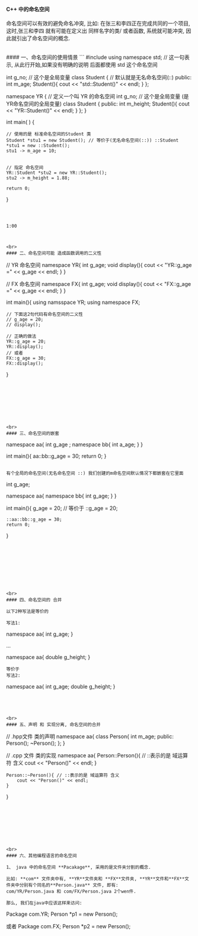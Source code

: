 #### C++ 中的命名空间

命名空间可以有效的避免命名冲突, 比如: 在张三和李四正在完成共同的一个项目, 这时,张三和李四 就有可能在定义出 同样名字的类/ 或者函数, 系统就可能冲突, 因此就引出了命名空间的概念.




<br>
#### 一、命名空间的使用情景
```
#include <iostream>
using namespace std; // 这一句表示, 从此行开始,如果没有明确的说明 后面都使用 std 这个命名空间


int g_no; // 这个是全局变量
class Student { // 默认就是无名命名空间(::) 
public:
    int m_age;
     Student(){
        cout << "std::Student()" << endl;
     }
};

namespace YR { // 定义一个叫 YR 的命名空间
    int g_no; // 这个是全局变量 (是YR命名空间的全局变量)
    class Student {
    public:
        int m_height;
        Student(){
            cout << "YR::Student()" << endl;
        }
    };
}

int main( ) {
    
    // 使用的是 标准命名空间的Student 类
    Student *stu1 = new Student(); // 等价于(无名命名空间(::)) ::Student *stu1 = new ::Student();
    stu1 -> m_age = 10;
    
    
    // 指定 命名空间
    YR::Student *stu2 = new YR::Student();
    stu2 -> m_height = 1.88;
    
    return 0;
}
```



1:00



<br>
#### 二、命名空间可能 造成函数调用的二义性

```
// YR 命名空间
namespace YR{
    int g_age;
    void display(){
        cout << "YR::g_age =" << g_age << endl;
    }
}


// FX 命名空间
namespace FX{
    int g_age;
    void display(){
        cout << "FX::g_age =" << g_age << endl;
    }
}


int main(){
    using namsspace YR;
    using namespace FX;
    
    // 下面这2句代码有命名空间的二义性
    // g_age = 20;
    // display();
    
    // 正确的做法
    YR::g_age = 20;
    YR::display();
    // 或者
    FX::g_age = 30;
    FX::display();
}

```








<br>
#### 三、命名空间的嵌套

```
namespace aa{
    int g_age ;
    namespace bb{
        int a_age;
    }
}

int main(){
    aa::bb::g_age = 30;
    return 0;
}

```

有个全局的命名空间(无名命名空间 ::) 我们创建的m命名空间默认情况下都嵌套在它里面

```
int g_age;

namespace aa{
    namespace bb{
        int g_age;
    }
}

int main(){
    g_age = 20; // 等价于 ::g_age = 20;
    
    ::aa::bb::g_age = 30;
    return 0;
}

```

    







<br>
#### 四、命名空间的 合并

以下2种写法是等价的

写法1:
```
namespace aa{
    int g_age;
}

...

namespace aa{
    double g_height;
}
```
等价于
写法2:
```
namespace aa{
    int g_age;
    double g_height;
}
```




<br>
#### 五、声明 和 实现分离, 命名空间的合并

```
// .hpp文件 类的声明
namespace aa{
    class Person{
        int m_age;
        public:
        Person();
        ~Person();
    };
}

// .cpp 文件 类的实现
namespace aa{
    Person::Person(){ // ::表示的是 域运算符 含义
        cout << "Person()" << endl;
    }
        
    Person::~Person(){ // ::表示的是 域运算符 含义
        cout << "Person()" << endl;
    }
}
```








<br>
#### 六、其他编程语言的命名空间

1、 java 中的命名空间 **Pacakage**, 采用的是文件夹分割的概念.

比如: **com** 文件夹中有, **YR**文件夹和 **FX**文件夹, **YR**文件和**FX**文件夹中分别有个同名的**Person.java** 文件, 即有: 
com/YR/Person.java 和 com/FX/Person.java 2个wen件.

那么, 我们在java中应该这样来访问:
```
Package com.YR;
Person *p1 = new Person();

或者
Package com.FX;
Person *p2 = new Person();



```
